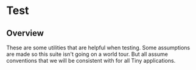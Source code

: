 # Test

## Overview
These are some utilities that are helpful when testing. Some assumptions are made so
this suite isn't going on a world tour. But all assume conventions that we will be 
consistent with for all Tiny applications.